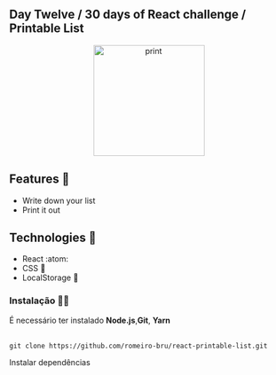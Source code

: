 ## Day Twelve / 30 days of React challenge / Printable List

<p  align="center">
<img  src="https://media.giphy.com/media/S60FmbC13E0tlsNp3N/giphy.gif"  height="200" alt="print">
</p>

## Features :unicorn: 
* Write down your list
* Print it out

## Technologies :mag_right:
* React :atom:
* CSS :nail_care:
* LocalStorage :notebook:


### Instalação 👨‍🏭

É necessário ter instalado <strong>Node.js</strong>,<strong>Git</strong>, <strong>Yarn</strong> 
<br>
<br>

```git clone https://github.com/romeiro-bru/react-printable-list.git```

Instalar dependências
<br>
<br>
```yarn i

